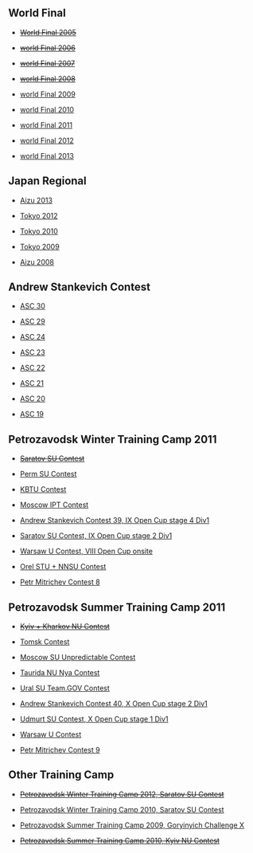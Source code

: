 World Final
-------------------------------

* [~~World Final 2005~~](https://icpcarchive.ecs.baylor.edu/index.php?option=com_onlinejudge&Itemid=8&category=39)

* [~~world Final 2006~~](https://icpcarchive.ecs.baylor.edu/index.php?option=com_onlinejudge&Itemid=8&category=40)

* [~~world Final 2007~~](https://icpcarchive.ecs.baylor.edu/index.php?option=com_onlinejudge&Itemid=8&category=41)

* [~~world Final 2008~~](https://icpcarchive.ecs.baylor.edu/index.php?option=com_onlinejudge&Itemid=8&category=42)

* [world Final 2009](https://icpcarchive.ecs.baylor.edu/index.php?option=com_onlinejudge&Itemid=8&category=43)

* [world Final 2010](https://icpcarchive.ecs.baylor.edu/index.php?option=com_onlinejudge&Itemid=8&category=44)

* [world Final 2011](https://icpcarchive.ecs.baylor.edu/index.php?option=com_onlinejudge&Itemid=8&category=45)

* [world Final 2012](https://icpcarchive.ecs.baylor.edu/index.php?option=com_onlinejudge&Itemid=8&category=547)

* [world Final 2013](https://icpcarchive.ecs.baylor.edu/index.php?option=com_onlinejudge&Itemid=8&category=589)


Japan Regional
--------------------------------

* [Aizu 2013](https://icpcarchive.ecs.baylor.edu/index.php?option=com_onlinejudge&Itemid=8&category=600)

* [Tokyo 2012](https://icpcarchive.ecs.baylor.edu/index.php?option=com_onlinejudge&Itemid=8&category=566)

* [Tokyo 2010](https://icpcarchive.ecs.baylor.edu/index.php?option=com_onlinejudge&Itemid=8&category=394)

* [Tokyo 2009](https://icpcarchive.ecs.baylor.edu/index.php?option=com_onlinejudge&Itemid=8&category=358)

* [Aizu 2008](https://icpcarchive.ecs.baylor.edu/index.php?option=com_onlinejudge&Itemid=8&category=309)


Andrew Stankevich Contest
------------------------------------------

* [ASC 30](http://codeforces.com/gym/100345)

* [ASC 29](http://codeforces.com/gym/100343)

* [ASC 24](http://codeforces.com/gym/100340)

* [ASC 23](http://codeforces.com/gym/100339)

* [ASC 22](http://codeforces.com/gym/100338)

* [ASC 21](http://codeforces.com/gym/100337)

* [ASC 20](http://codeforces.com/gym/100325)

* [ASC 19](http://codeforces.com/gym/100324)


Petrozavodsk Winter Training Camp 2011
----------------------------------------------------------

* [~~Saratov SU Contest~~](http://codeforces.com/gym/100026)

* [Perm SU Contest](http://acm.math.spbu.ru:8087/~ejudge/team.cgi?contest_id=1372)

* [KBTU Contest](http://acm.math.spbu.ru:8087/~ejudge/team.cgi?contest_id=1373)

* [Moscow IPT Contest](http://acm.math.spbu.ru:8087/~ejudge/team.cgi?contest_id=1374)

* [Andrew Stankevich Contest 39, IX Open Cup stage 4 Div1](http://acm.math.spbu.ru:8087/~ejudge/team.cgi?contest_id=10134)

* [Saratov SU Contest, IX Open Cup stage 2 Div1](http://acm.math.spbu.ru:8087/~ejudge/team.cgi?contest_id=10132)

* [Warsaw U Contest, VIII Open Cup onsite](http://acm.math.spbu.ru:8087/~ejudge/team.cgi?contest_id=1377)

* [Orel STU + NNSU Contest](http://acm.math.spbu.ru:8087/~ejudge/team.cgi?contest_id=1378)

* [Petr Mitrichev Contest 8](http://acm.math.spbu.ru:8087/~ejudge/team.cgi?contest_id=1379)


Petrozavodsk Summer Training Camp 2011
----------------------------------------------------------

* [~~Kyiv + Kharkov NU Contest~~](http://codeforces.com/gym/100025)

* [Tomsk Contest](http://acm.math.spbu.ru:8087/~ejudge/team.cgi?contest_id=1381)

* [Moscow SU Unpredictable Contest](http://acm.math.spbu.ru:8087/~ejudge/team.cgi?contest_id=1382)

* [Taurida NU Nya Contest](http://acm.math.spbu.ru:8087/~ejudge/team.cgi?contest_id=1384)

* [Ural SU Team.GOV Contest](http://acm.math.spbu.ru:8087/~ejudge/team.cgi?contest_id=1385)

* [Andrew Stankevich Contest 40, X Open Cup stage 2 Div1](http://acm.math.spbu.ru:8087/~ejudge/team.cgi?contest_id=10152)

* [Udmurt SU Contest, X Open Cup stage 1 Div1](http://acm.math.spbu.ru:8087/~ejudge/team.cgi?contest_id=10151)

* [Warsaw U Contest](http://acm.math.spbu.ru:8087/~ejudge/team.cgi?contest_id=1389)

* [Petr Mitrichev Contest 9](http://acm.math.spbu.ru:8087/~ejudge/team.cgi?contest_id=1388)



Other Training Camp
------------------------------------------------

* [~~Petrozavodsk Winter Training Camp 2012, Saratov SU Contest~~](http://codeforces.com/gym/100162)

* [Petrozavodsk Winter Training Camp 2010, Saratov SU Contest](http://codeforces.com/gym/100016)

* [Petrozavodsk Summer Training Camp 2009, Goryinyich Challenge X](http://codeforces.com/gym/100206)

* [~~Petrozavodsk Summer Training Camp 2010, Kyiv NU Contest~~](http://codeforces.com/gym/100020)

